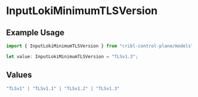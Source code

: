 # InputLokiMinimumTLSVersion

## Example Usage

```typescript
import { InputLokiMinimumTLSVersion } from "cribl-control-plane/models";

let value: InputLokiMinimumTLSVersion = "TLSv1.3";
```

## Values

```typescript
"TLSv1" | "TLSv1.1" | "TLSv1.2" | "TLSv1.3"
```